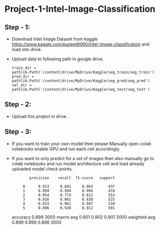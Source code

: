 # Project-1-Intel-Image-Classification

## Step - 1:
* Download Intel Image Dataset from kaggle https://www.kaggle.com/puneet6060/intel-image-classification and load into drive.
* Upload data to following path in google drive.      

      train_dir = pathlib.Path('/content/drive/MyDrive/Kaggle/seg_train/seg_train')
      pred_dir =  pathlib.Path('/content/drive/MyDrive/Kaggle/seg_pred/seg_pred')
      val_dir =  pathlib.Path('/content/drive/MyDrive/Kaggle/seg_test/seg_test')



## Step - 2:
        
* Upload this project in drive .

## Step - 3:

* If you want to train your own model then please Manually open colab notebooks enable GPU and run each cell accordingly.
* If you want to only predict for a set of images then also manually go to colab notebooks and run model architecture cell and load already uploaded model check points.
      
      





              precision    recall  f1-score   support

           0      0.913     0.892     0.903       437
           1      0.994     0.994     0.994       474
           2      0.854     0.774     0.812       553
           3      0.816     0.861     0.838       525
           4      0.933     0.961     0.947       510
           5      0.896     0.928     0.912       501


    accuracy                           0.899      3000
    macro avg      0.901     0.902     0.901      3000
    weighted avg   0.899     0.899     0.898      3000

